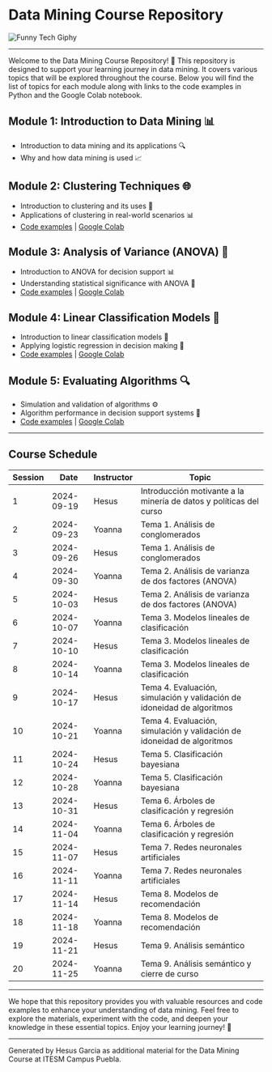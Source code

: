 # Data Mining Course Repository

![Funny Tech Giphy](https://media.giphy.com/media/13HgwGsXF0aiGY/giphy.gif)

---

Welcome to the Data Mining Course Repository! 🎉 This repository is designed to support your learning journey in data mining. It covers various topics that will be explored throughout the course. Below you will find the list of topics for each module along with links to the code examples in Python and the Google Colab notebook.

## Module 1: Introduction to Data Mining 📊
- Introduction to data mining and its applications 🔍
- Why and how data mining is used 📈

## Module 2: Clustering Techniques 🌐
- Introduction to clustering and its uses 🔄
- Applications of clustering in real-world scenarios 📊
- [Code examples](./module_2/) | [Google Colab](https://colab.research.google.com)

## Module 3: Analysis of Variance (ANOVA) 🧪
- Introduction to ANOVA for decision support 📊
- Understanding statistical significance with ANOVA 📐
- [Code examples](./module_3/) | [Google Colab](https://colab.research.google.com)

## Module 4: Linear Classification Models 📏
- Introduction to linear classification models 🔢
- Applying logistic regression in decision making 🚀
- [Code examples](./module_4/) | [Google Colab](https://colab.research.google.com)

## Module 5: Evaluating Algorithms 🔍
- Simulation and validation of algorithms ⚙️
- Algorithm performance in decision support systems 🎯
- [Code examples](./module_5/) | [Google Colab](https://colab.research.google.com)

---

## Course Schedule

| Session | Date       | Instructor | Topic                                                        |
|---------|------------|------------|--------------------------------------------------------------|
| 1       | 2024-09-19 | Hesus      | Introducción motivante a la minería de datos y políticas del curso |
| 2       | 2024-09-23 | Yoanna     | Tema 1. Análisis de conglomerados                            |
| 3       | 2024-09-26 | Hesus      | Tema 1. Análisis de conglomerados                            |
| 4       | 2024-09-30 | Yoanna     | Tema 2. Análisis de varianza de dos factores (ANOVA)         |
| 5       | 2024-10-03 | Hesus      | Tema 2. Análisis de varianza de dos factores (ANOVA)         |
| 6       | 2024-10-07 | Yoanna     | Tema 3. Modelos lineales de clasificación                    |
| 7       | 2024-10-10 | Hesus      | Tema 3. Modelos lineales de clasificación                    |
| 8       | 2024-10-14 | Yoanna     | Tema 3. Modelos lineales de clasificación                    |
| 9       | 2024-10-17 | Hesus      | Tema 4. Evaluación, simulación y validación de idoneidad de algoritmos |
| 10      | 2024-10-21 | Yoanna     | Tema 4. Evaluación, simulación y validación de idoneidad de algoritmos |
| 11      | 2024-10-24 | Hesus      | Tema 5. Clasificación bayesiana                              |
| 12      | 2024-10-28 | Yoanna     | Tema 5. Clasificación bayesiana                              |
| 13      | 2024-10-31 | Hesus      | Tema 6. Árboles de clasificación y regresión                 |
| 14      | 2024-11-04 | Yoanna     | Tema 6. Árboles de clasificación y regresión                 |
| 15      | 2024-11-07 | Hesus      | Tema 7. Redes neuronales artificiales                        |
| 16      | 2024-11-11 | Yoanna     | Tema 7. Redes neuronales artificiales                        |
| 17      | 2024-11-14 | Hesus      | Tema 8. Modelos de recomendación                             |
| 18      | 2024-11-18 | Yoanna     | Tema 8. Modelos de recomendación                             |
| 19      | 2024-11-21 | Hesus      | Tema 9. Análisis semántico                                   |
| 20      | 2024-11-25 | Yoanna     | Tema 9. Análisis semántico y cierre de curso                 |

---

We hope that this repository provides you with valuable resources and code examples to enhance your understanding of data mining. Feel free to explore the materials, experiment with the code, and deepen your knowledge in these essential topics. Enjoy your learning journey! 🚀

---
Generated by Hesus Garcia as additional material for the Data Mining Course at ITESM Campus Puebla.
